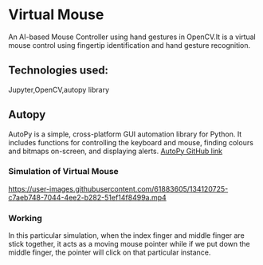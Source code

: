 # Virtual Mouse
An AI-based Mouse Controller using hand gestures in OpenCV.It is a virtual mouse control using fingertip identification and hand gesture recognition.

## Technologies used:
Jupyter,OpenCV,autopy library

## Autopy 
AutoPy is a simple, cross-platform GUI automation library for Python. It includes functions for controlling the keyboard and mouse, finding colours and bitmaps on-screen, and displaying alerts.
[AutoPy GitHub link](https://github.com/autopilot-rs/autopy)

### Simulation of Virtual Mouse
https://user-images.githubusercontent.com/61883605/134120725-c7aeb748-7044-4ee2-b282-51ef14f8499a.mp4
### Working 
In this particular simulation, when the index finger and middle finger are stick together, it acts as a moving mouse pointer while if we put down the middle finger, the pointer will click on that particular instance.
